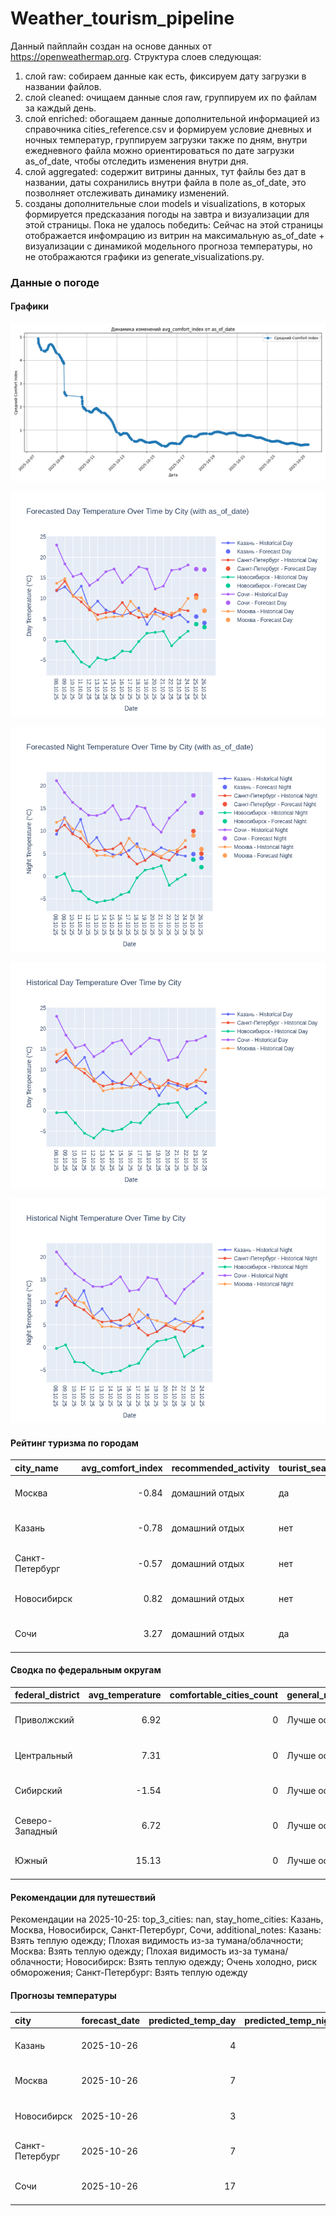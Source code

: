 # Weather_tourism_pipeline
Данный пайплайн создан на основе данных от https://openweathermap.org.
Структура слоев следующая:
  1) слой raw: 
  собираем данные как есть, фиксируем дату загрузки в названии файлов.
  2) слой cleaned:
  очищаем данные слоя raw, группируем их по файлам за каждый день.
  3) слой enriched:
  обогащаем данные дополнительной информацией из справочника cities_reference.csv и формируем условие дневных и ночных температур,
  группируем загрузки также по дням, внутри ежедневного файла можно ориентироваться по дате загрузки as_of_date, чтобы отследить изменения внутри дня.
  4) слой aggregated:
   содержит витрины данных, тут файлы без дат в названии, даты сохранились внутри файла в поле as_of_date, это позволняет отслеживать динамику изменений.
  6) созданы дополнительные слои models и visualizations, в которых формируется предсказания погоды на завтра и визуализации для этой страницы.
  Пока не удалось победить: Сейчас на этой страницы отображается инфомрацию из витрин на максимальную as_of_date + визуализации с динамикой модельного прогноза температуры, 
  но не отображаются графики из generate_visualizations.py.
<!-- WEATHER DATA START -->
### Данные о погоде

#### Графики
![Comfort Index Trend](data/visualizations/comfort_index_trend.png)

![Forecasted Day Temperature](data/visualizations/forecasted_day_temperature.png)

![Forecasted Night Temperature](data/visualizations/forecasted_night_temperature.png)

![Historical Day Temperature](data/visualizations/historical_day_temperature.png)

![Historical Night Temperature](data/visualizations/historical_night_temperature.png)

#### Рейтинг туризма по городам
| city_name       |   avg_comfort_index | recommended_activity   | tourist_season_match   | tourism_season   | tour_recommendation       | as_of_date          |
|:----------------|--------------------:|:-----------------------|:-----------------------|:-----------------|:--------------------------|:--------------------|
| Москва          |               -0.84 | домашний отдых         | да                     | Круглогодично    | домашний отдых в сезон    | 2025-10-25 17:18:00 |
| Казань          |               -0.78 | домашний отдых         | нет                    | Май-Сентябрь     | домашний отдых вне сезона | 2025-10-25 17:18:00 |
| Санкт-Петербург |               -0.57 | домашний отдых         | нет                    | Май-Сентябрь     | домашний отдых вне сезона | 2025-10-25 17:18:00 |
| Новосибирск     |                0.82 | домашний отдых         | нет                    | Июнь-Август      | домашний отдых вне сезона | 2025-10-25 17:18:00 |
| Сочи            |                3.27 | домашний отдых         | да                     | Май-Октябрь      | домашний отдых в сезон    | 2025-10-25 17:18:00 |

#### Сводка по федеральным округам
| federal_district   |   avg_temperature |   comfortable_cities_count | general_recommendation   | as_of_date          |
|:-------------------|------------------:|---------------------------:|:-------------------------|:--------------------|
| Приволжский        |              6.92 |                          0 | Лучше остаться дома      | 2025-10-25 17:18:00 |
| Центральный        |              7.31 |                          0 | Лучше остаться дома      | 2025-10-25 17:18:00 |
| Сибирский          |             -1.54 |                          0 | Лучше остаться дома      | 2025-10-25 17:18:00 |
| Северо-Западный    |              6.72 |                          0 | Лучше остаться дома      | 2025-10-25 17:18:00 |
| Южный              |             15.13 |                          0 | Лучше остаться дома      | 2025-10-25 17:18:00 |

#### Рекомендации для путешествий
Рекомендации на 2025-10-25: top_3_cities: nan, stay_home_cities: Казань, Москва, Новосибирск, Санкт-Петербург, Сочи, additional_notes: Казань: Взять теплую одежду; Плохая видимость из-за тумана/облачности; Москва: Взять теплую одежду; Плохая видимость из-за тумана/облачности; Новосибирск: Взять теплую одежду; Очень холодно, риск обморожения; Санкт-Петербург: Взять теплую одежду

#### Прогнозы температуры
| city            | forecast_date   |   predicted_temp_day |   predicted_temp_night | model_type       | as_of_date          |
|:----------------|:----------------|---------------------:|-----------------------:|:-----------------|:--------------------|
| Казань          | 2025-10-26      |                    4 |                      4 | LinearRegression | 2025-10-25 17:19:07 |
| Москва          | 2025-10-26      |                    7 |                      6 | LinearRegression | 2025-10-25 17:19:07 |
| Новосибирск     | 2025-10-26      |                    3 |                      2 | LinearRegression | 2025-10-25 17:19:07 |
| Санкт-Петербург | 2025-10-26      |                    7 |                      5 | LinearRegression | 2025-10-25 17:19:07 |
| Сочи            | 2025-10-26      |                   17 |                     14 | LinearRegression | 2025-10-25 17:19:07 |


<!-- WEATHER DATA END -->
